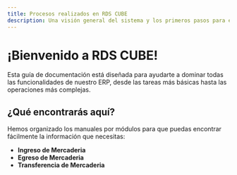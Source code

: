 ```yaml
---
title: Procesos realizados en RDS CUBE
description: Una visión general del sistema y los primeros pasos para empezar a trabajar.
---
```


# ¡Bienvenido a RDS CUBE!

Esta guía de documentación está diseñada para ayudarte a dominar todas las funcionalidades de nuestro ERP, desde las tareas más básicas hasta las operaciones más complejas.

## ¿Qué encontrarás aquí?

Hemos organizado los manuales por módulos para que puedas encontrar fácilmente la información que necesitas:

- **Ingreso de Mercaderia** 
- **Egreso de Mercaderia**
- **Transferencia de Mercaderia** 
